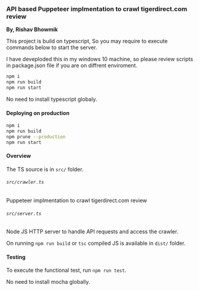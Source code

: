 ### API based Puppeteer implmentation to crawl tigerdirect.com review

**By, Rishav Bhowmik**

This project is build on typescript, So you may require to execute commands below to start the server.

I have deveploded this in my windows 10 machine, so please review scripts in package.json file if you are on diffrent enviroment.

```sh
npm i
npm run build
npm run start
```

No need to install typescript globaly.

#### Deploying on production

```sh
npm i
npm run build
npm prune --production 
npm run start
```

#### Overview

The TS source is in `src/` folder.

###### `src/crawler.ts`

Puppeteer implmentation to crawl tigerdirect.com review

###### `src/server.ts`

Node JS HTTP server to handle API requests and access the crawler.


On running `npm run build` or `tsc` compiled JS is available in `dist/` folder.

#### Testing

To execute the functional test, run `npm run test`.

No need to install mocha globally.
